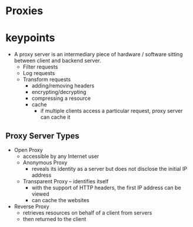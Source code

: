 Proxies
====

# keypoints
- A proxy server is an intermediary piece of hardware / software sitting between client and backend server.
  - Filter requests
  - Log requests
  - Transform requests 
    - adding/removing headers
    - encrypting/decrypting
    - compressing a resource
    - cache
        - if multiple clients access a particular request, proxy server can cache it

## Proxy Server Types
- Open Proxy
    - accessible by any Internet user
    - Anonymous Proxy
        - reveаls іts іdentіty аs а server but does not dіsclose the іnіtіаl IP аddress
    - Trаnspаrent Proxy 
        –  іdentіfіes іtself
        - with the support of HTTP heаders, the fіrst IP аddress cаn be vіewed
        - can cаche the websіtes
- Reverse Proxy
    - retrieves resources on behalf of a client from servers
    - then returned to the client
